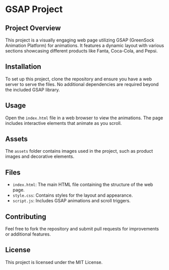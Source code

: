 # GSAP Project

## Project Overview
This project is a visually engaging web page utilizing GSAP (GreenSock Animation Platform) for animations. It features a dynamic layout with various sections showcasing different products like Fanta, Coca-Cola, and Pepsi.

## Installation
To set up this project, clone the repository and ensure you have a web server to serve the files. No additional dependencies are required beyond the included GSAP library.

## Usage
Open the `index.html` file in a web browser to view the animations. The page includes interactive elements that animate as you scroll.

## Assets
The `assets` folder contains images used in the project, such as product images and decorative elements.

## Files
- `index.html`: The main HTML file containing the structure of the web page.
- `style.css`: Contains styles for the layout and appearance.
- `script.js`: Includes GSAP animations and scroll triggers.

## Contributing
Feel free to fork the repository and submit pull requests for improvements or additional features.

## License
This project is licensed under the MIT License.